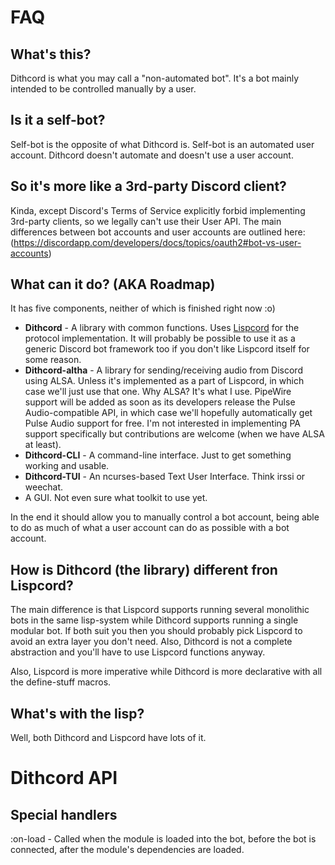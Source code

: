 FAQ
===

What's this?
------------

Dithcord is what you may call a "non-automated bot". It's a bot mainly intended to be controlled manually by a user.

Is it a self-bot?
-----------------

Self-bot is the opposite of what Dithcord is. Self-bot is an automated user account. Dithcord doesn't automate and doesn't use a user account.

So it's more like a 3rd-party Discord client?
---------------------------------------------

Kinda, except Discord's Terms of Service explicitly forbid implementing 3rd-party clients, so we legally can't use their User API. The main differences between bot accounts and user accounts are outlined here: (https://discordapp.com/developers/docs/topics/oauth2#bot-vs-user-accounts)

What can it do? (AKA Roadmap)
-----------------------------

It has five components, neither of which is finished right now :o)

* **Dithcord** - A library with common functions. Uses [Lispcord](https://github.com/lispcord/lispcord) for the protocol implementation. It will probably be possible to use it as a generic Discord bot framework too if you don't like Lispcord itself for some reason.
* **Dithcord-altha** - A library for sending/receiving audio from Discord using ALSA. Unless it's implemented as a part of Lispcord, in which case we'll just use that one. Why ALSA? It's what I use. PipeWire support will be added as soon as its developers release the Pulse Audio-compatible API, in which case we'll hopefully automatically get Pulse Audio support for free. I'm not interested in implementing PA support specifically but contributions are welcome (when we have ALSA at least).
* **Dithcord-CLI** - A command-line interface. Just to get something working and usable.
* **Dithcord-TUI** - An ncurses-based Text User Interface. Think irssi or weechat.
* A GUI. Not even sure what toolkit to use yet.

In the end it should allow you to manually control a bot account, being able to do as much of what a user account can do as possible with a bot account.

How is Dithcord (the library) different fron Lispcord?
------------------------------------------------------

The main difference is that Lispcord supports running several monolithic bots in the same lisp-system while Dithcord supports running a single modular bot. If both suit you then you should probably pick Lispcord to avoid an extra layer you don't need. Also, Dithcord is not a complete abstraction and you'll have to use Lispcord functions anyway.

Also, Lispcord is more imperative while Dithcord is more declarative with all the define-stuff macros.

What's with the lisp?
---------------------

Well, both Dithcord and Lispcord have lots of it.

Dithcord API
============

Special handlers
----------------

:on-load - Called when the module is loaded into the bot, before the bot is connected, after the module's dependencies are loaded.